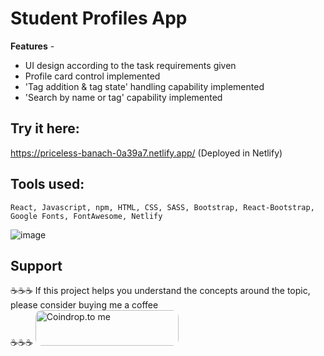 # Student Profiles App
**Features** -
- UI design according to the task requirements given
- Profile card control implemented
- 'Tag addition & tag state' handling capability implemented
- 'Search by name or tag' capability implemented

## Try it here:
https://priceless-banach-0a39a7.netlify.app/
(Deployed in Netlify)

## Tools used:
`React, Javascript, npm, HTML, CSS, SASS, Bootstrap, React-Bootstrap, Google Fonts, FontAwesome, Netlify`

![image](https://github.com/MehediEhteshum/Mosaic-StudentProfilesApp/assets/65057419/85c69224-4b4c-48cc-b0b0-16247fdf3b5c)

<h2>Support</h2>

☕☕☕ If this project helps you understand the concepts around the topic, please consider buying me a coffee
<br>
☕☕☕
<a href="https://coindrop.to/mehedi_ehteshum" target="_blank"><img src="https://coindrop.to/embed-button.png" style="border-radius: 10px; height: 57px !important;width: 229px !important;" alt="Coindrop.to me"></img></a>
